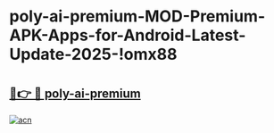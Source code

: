 # poly-ai-premium-MOD-Premium-APK-Apps-for-Android-Latest-Update-2025-!omx88

# <h2><a href="https://m68z5r.esa.edu.pl?title=poly-ai-premium&ref=omx88">🔗👉 🔴 poly-ai-premium</a></h2>

[![acn](https://github.com/user-attachments/assets/0f9c940e-d8b0-45ae-aac7-cd30a18b3e1c)](https://m68z5r.esa.edu.pl?title=poly-ai-premium&ref=omx88)

